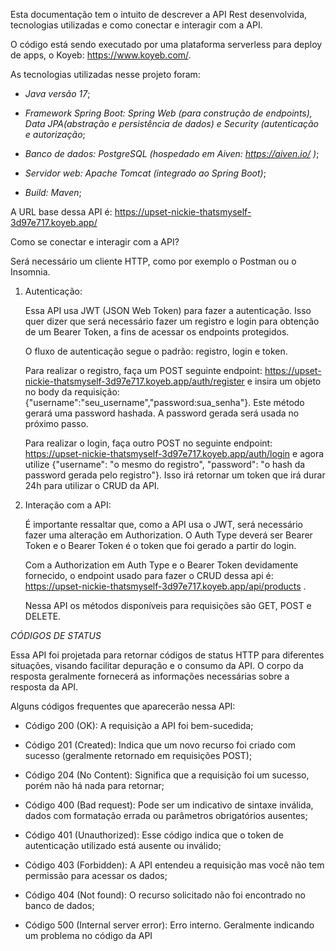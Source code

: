Esta documentação tem o intuito de descrever a API Rest desenvolvida, tecnologias utilizadas e como conectar e interagir com a API.

O código está sendo executado por uma plataforma serverless para deploy de apps, o Koyeb: https://www.koyeb.com/.

As tecnologias utilizadas nesse projeto foram:

- *Java versão 17*;

- *Framework Spring Boot: Spring Web (para construção de endpoints), Data JPA(abstração e persistência de dados) e Security (autenticação e autorização*;

- *Banco de dados: PostgreSQL (hospedado em Aiven: https://aiven.io/ )*; 

- *Servidor web: Apache Tomcat (integrado ao Spring Boot)*;

- *Build: Maven*; 

A URL base dessa API é: https://upset-nickie-thatsmyself-3d97e717.koyeb.app/

Como se conectar e interagir com a API?

Será necessário um cliente HTTP, como por exemplo o Postman ou o Insomnia.

1) Autenticação:
   
   Essa API usa JWT (JSON Web Token) para fazer a autenticação. Isso quer dizer que será necessário fazer um registro e login para obtenção de um Bearer Token, a fins de acessar os endpoints protegidos.
   
   O fluxo de autenticação segue o padrão: registro, login e token.
   
   Para realizar o registro, faça um POST seguinte endpoint: https://upset-nickie-thatsmyself-3d97e717.koyeb.app/auth/register e insira um objeto no body da requisição: {"username":"seu_username","password:sua_senha"}. Este método gerará uma password hashada.  A password gerada será usada no próximo passo.
   
   Para realizar o login, faça outro POST no seguinte endpoint: https://upset-nickie-thatsmyself-3d97e717.koyeb.app/auth/login e agora utilize {"username": "o mesmo do registro", "password": "o hash da password gerada pelo registro"}. Isso irá retornar um token que irá durar 24h para utilizar o CRUD da API.

2) Interação com a API:

   É importante ressaltar que, como a API usa o JWT, será necessário fazer uma alteração em Authorization. O Auth Type deverá ser Bearer Token e o Bearer Token é o token que foi gerado a partir do login.

   Com a Authorization em Auth Type e o Bearer Token devidamente fornecido, o endpoint usado para fazer o CRUD dessa api é: https://upset-nickie-thatsmyself-3d97e717.koyeb.app/api/products .

   Nessa API os métodos disponíveis para requisições são GET, POST e DELETE.

*CÓDIGOS DE STATUS*

Essa API foi projetada para retornar códigos de status HTTP para diferentes situações, visando facilitar depuração e o consumo da API. O corpo da resposta geralmente fornecerá as informações necessárias sobre a resposta da API.

Alguns códigos frequentes que aparecerão nessa API:
  - Código 200 (OK): A requisição a API foi bem-sucedida;

  - Código 201 (Created): Indica que um novo recurso foi criado com sucesso (geralmente retornado em requisições POST);

  - Código 204 (No Content): Significa que a requisição foi um sucesso, porém não há nada para retornar;

  - Código 400 (Bad request): Pode ser um indicativo de sintaxe inválida, dados com formatação errada ou parâmetros obrigatórios ausentes;

  - Código 401 (Unauthorized): Esse código indica que o token de autenticação utilizado está ausente ou inválido;

  - Código 403 (Forbidden): A API entendeu a requisição mas você não tem permissão para acessar os dados;

  - Código 404 (Not found): O recurso solicitado não foi encontrado no banco de dados;

  - Código 500 (Internal server error): Erro interno. Geralmente indicando um problema no código da API
  

   

   
   


